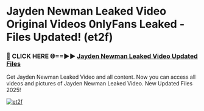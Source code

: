 # Jayden Newman Leaked Video Original Videos 0nlyFans Leaked - Files Updated! (et2f)

<h3>🔴 CLICK HERE 🌐==►► <a href="https://tinyurl.com/x26r9saj" rel="nofollow">Jayden Newman Leaked Video Updated Files</a></h3>

Get Jayden Newman Leaked Video and all content. Now you can access all videos and pictures of Jayden Newman Leaked Video. New Updated Files 2025!

[![et2f](https://i.imgur.com/LkgZPqh.gif)](https://tinyurl.com/x26r9saj)

